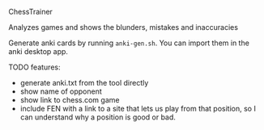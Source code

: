 ChessTrainer

Analyzes games and shows the blunders, mistakes and inaccuracies

Generate anki cards by running `anki-gen.sh`. You can import them in the anki desktop app.

TODO features:
- generate anki.txt from the tool directly
- show name of opponent
- show link to chess.com game
- include FEN with a link to a site that lets us play from that position, so I
  can understand why a position is good or bad.
